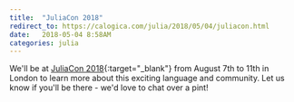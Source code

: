 ```yaml
---
title:  "JuliaCon 2018"
redirect_to: https://calogica.com/julia/2018/05/04/juliacon.html
date:   2018-05-04 8:58AM
categories: julia
---
```

We'll be at [JuliaCon 2018](http://juliacon.org/2018/){:target="_blank"} from August 7th to 11th in London to learn more about this exciting language and community. Let us know if you'll be there - we'd love to chat over a pint!
